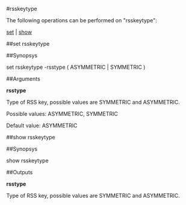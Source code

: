 #rsskeytype

The following operations can be performed on "rsskeytype":


[set](#set-rsskeytype) | [show](#show-rsskeytype)

##set rsskeytype




##Synopsys

set rsskeytype -rsstype ( ASYMMETRIC | SYMMETRIC )


##Arguments

<b>rsstype</b>
Type of RSS key, possible values are SYMMETRIC and ASYMMETRIC.
Possible values: ASYMMETRIC, SYMMETRIC
Default value: ASYMMETRIC



##show rsskeytype




##Synopsys

show rsskeytype


##Outputs

<b>rsstype</b>
Type of RSS key, possible values are SYMMETRIC and ASYMMETRIC.



